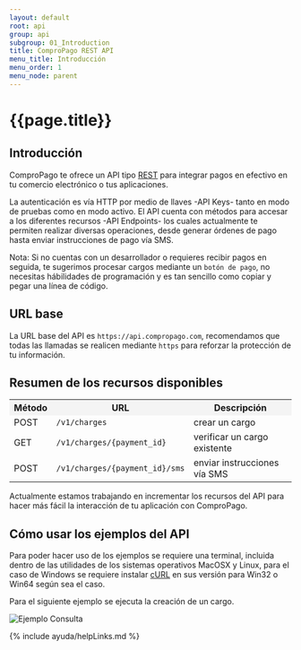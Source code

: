 ```yaml
---
layout: default
root: api
group: api
subgroup: 01_Introduction
title: ComproPago REST API
menu_title: Introducción
menu_order: 1
menu_node: parent
---
```

# {{page.title}}

## Introducción

ComproPago te ofrece un API tipo <a href="https://www.wikiwand.com/en/Representational_state_transfer" target="_new">REST</a> para integrar pagos en efectivo en tu comercio electrónico o tus aplicaciones.

La autenticación es vía HTTP por medio de llaves -API Keys- tanto en modo de pruebas como en modo activo. El API cuenta con métodos para accesar a los diferentes recursos -API Endpoints- los cuales actualmente te permiten realizar diversas operaciones, desde generar órdenes de pago hasta enviar instrucciones de pago vía SMS.

Nota: Si no cuentas con un desarrollador o requieres recibir pagos en seguida, te sugerimos procesar cargos mediante un ``botón de pago``, no necesitas hábilidades de programación y es tan sencillo como copiar y pegar una línea de código.

## URL base

La URL base del API es ``https://api.compropago.com``, recomendamos que todas las llamadas se realicen mediante ``https`` para reforzar la protección de tu información.

## Resumen de los recursos disponibles

<table class="table">
  <tbody>
  	<tr>
      <th style="background:#f4f4f4">Método</th>
      <th style="background:#f4f4f4">URL</th>
      <th style="background:#f4f4f4">Descripción</th>
    </tr>
    <tr>
      <td class="left-table-column">POST</td>
      <td class="type-table-column"><code>/v1/charges</code></td>
      <td class="right-table-column">crear un cargo</td>
    </tr>
    <tr>
      <td class="left-table-column">GET</td>
      <td class="type-table-column"><code>/v1/charges/{payment_id}</code></td>
      <td class="right-table-column">verificar un cargo existente</td>
    </tr>
    <tr>
      <td class="left-table-column">POST</td>
      <td class="type-table-column"><code>/v1/charges/{payment_id}/sms</code></td>
      <td class="right-table-column">enviar instrucciones vía SMS</td>
    </tr>
</tbody>
</table>

Actualmente estamos trabajando en incrementar los recursos del API para hacer más fácil la interacción de tu aplicación con ComproPago.

## Cómo usar los ejemplos del API

Para poder hacer uso de los ejemplos se requiere una terminal, incluida dentro de las utilidades de los sistemas operativos MacOSX y Linux, para el caso de Windows se requiere instalar <a href="https://curl.haxx.se/download.html" target="_new">cURL</a> en sus versión para Win32 o Win64 según sea el caso.

Para el siguiente ejemplo se ejecuta la creación de un cargo.

![Ejemplo Consulta]({{site.baseurl}}/assets/images/docs/api/intro_ejemplo-d333bb6c8310185ba0a71fbe8d776cea.png)

{% include ayuda/helpLinks.md %}